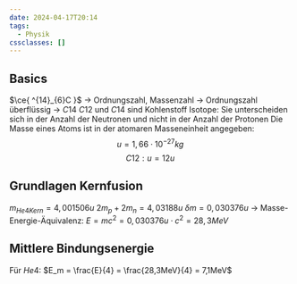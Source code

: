 ```yaml
---
date: 2024-04-17T20:14
tags:
  - Physik
cssclasses: []
---
```

## Basics
$\ce{ ^{14}_{6}C }$ -> Ordnungszahl, Massenzahl -> Ordnungszahl überflüssig -> $C14$
$C12$ und $C14$ sind Kohlenstoff Isotope: Sie unterscheiden sich in der Anzahl der Neutronen und nicht in der Anzahl der Protonen
Die Masse eines Atoms ist in der atomaren Masseneinheit angegeben:
$$u = 1,66 \cdot 10^{-27}kg$$
$$C12: u=12u$$

## Grundlagen Kernfusion

$m_{He4 Kern} = 4,001506u$
$2m_p + 2m_n = 4,03188u$
$\delta m = 0,030376u$
-> Masse-Energie-Äquivalenz: $E = mc^2 = 0,030376u \cdot c^2 = 28,3MeV$

## Mittlere Bindungsenergie
Für $He4$: $E_m = \frac{E}{4} = \frac{28,3MeV}{4} = 7,1MeV$